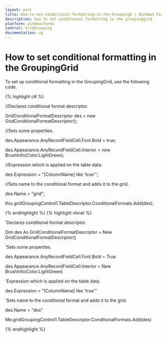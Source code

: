 ```yaml
---
layout: post
title: How-to-set-conditional-formatting-in-the-GroupingG | Windows Forms | Syncfusion
description: how to set conditional formatting in the groupinggrid
platform: windowsforms
control: GridGrouping
documentation: ug
---
```


# How to set conditional formatting in the GroupingGrid

To set up conditional formatting in the GroupingGrid, use the following code.

{% highlight c# %}



//Declares conditional format descriptor.

GridConditionalFormatDescriptor des = new GridConditionalFormatDescriptor();



//Sets some properties.

des.Appearance.AnyRecordFieldCell.Font.Bold = true;

des.Appearance.AnyRecordFieldCell.Interior = new BrushInfo(Color.LightGreen);



//Expression which is applied on the table data.

des.Expression = "[ColumnName] like \'true\'";



//Sets name to the conditional format and adds it to the grid.

des.Name = "grid";

this.gridGroupingControl1.TableDescriptor.ConditionalFormats.Add(des);


{% endhighlight %}
{% highlight vbnet %}



'Declares conditional format descriptor.

Dim des As GridConditionalFormatDescriptor = New GridConditionalFormatDescriptor()



'Sets some properties.

des.Appearance.AnyRecordFieldCell.Font.Bold = True

des.Appearance.AnyRecordFieldCell.Interior = New BrushInfo(Color.LightGreen)



'Expression which is applied on the table data.

des.Expression = "[ColumnName] like 'true'"



'Sets name to the conditional format and adds it to the grid.

des.Name = "des"

Me.gridGroupingControl1.TableDescriptor.ConditionalFormats.Add(des)

{% endhighlight %}

